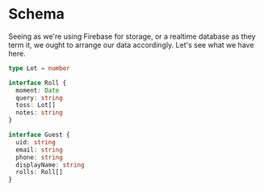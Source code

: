# Schema

Seeing as we're using Firebase for storage, or a realtime database as they term it, we ought to arrange our data accordingly. Let's see what we have here.

```ts
type Lot = number

interface Roll {
  moment: Date
  query: string
  toss: Lot[]
  notes: string
}

interface Guest {
  uid: string
  email: string
  phone: string
  displayName: string
  rolls: Roll[]
}
```
